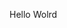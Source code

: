 Hello Wolrd






































































































































































